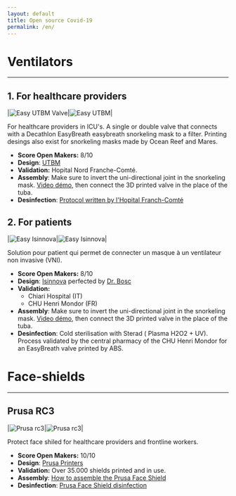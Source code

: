 ```yaml
---
layout: default
title: Open source Covid-19
permalink: /en/
---
```


# Ventilators

---

## 1. For healthcare providers

|![Easy UTBM Valve](/../assets/easy_utbm_valve.jpg_raw=true)|![Easy UTBM](/../assets/easy_utbm_demo.png)|

For healthcare providers in ICU's. A single or double valve that connects with a Decathlon EasyBreath easybreath snorkeling mask to a filter. Printing desings also exist for snorkeling masks made by Ocean Reef and Mares.

- **Score Open Makers:** 8/10
- **Design**: [UTBM](https://www.utbm.fr/MASQUES-DECATHLON-VISIERE/)
- **Validation:** Hopital Nord Franche-Comté.
- **Assembly**: Make sure to invert the uni-directional joint in the snorkeling mask. [Video démo](https://drive.google.com/file/d/1UchvryPfM3arjVUCSJNI6lI4BAWmAw7S/view), then connect the 3D printed valve in the place of the tuba.
- **Desinfection**: [Protocol written by l'Hopital Franch-Comté](https://www.utbm.fr/wp-content/uploads/2015/04/fiche_reflexe_masque_complet-2.pdf)

## 2. For patients

|![Easy Isinnova](/../assets/easy_isinnova_schema.jpg)|![Easy Isinnova](/../assets/easy_isinnova_demo.jpg)|

Solution pour patient qui permet de connecter un masque à un ventilateur non invasive (VNI).

- **Score Open Makers:** 8/10
- **Design**: [Isinnova](https://www.isinnova.it/easy-covid19-eng/) perfected by [Dr. Bosc](http://docteurbosc.blogspot.com)
- **Validation:**
  - Chiari Hospital (IT)
  - CHU Henri Mondor (FR)
- **Assembly**: Make sure to invert the uni-directional joint in the snorkeling mask. [Video démo](https://drive.google.com/file/d/1UchvryPfM3arjVUCSJNI6lI4BAWmAw7S/view), then connect the 3D printed valve in the place of the tuba.
- **Desinfection**: Cold sterilisation with Sterad ( Plasma H2O2 + UV). Process validated by the central pharmacy of the CHU Henri Mondor for an EasyBreath valve printed by ABS.

# Face-shields

---

## Prusa RC3

|![Prusa rc3](/../assets/prusa_demo_2.jpg)|![Prusa rc3](/../assets/prusa_demo.jpg)|

Protect face shiled for healthcare providers and frontline workers.

- **Score Open Makers:** 10/10
- **Design**: [Prusa Printers](https://www.prusaprinters.org/prints/25857-prusa-face-shield)
- **Validation:** Over 35.000 shields printed and in use.
- **Assembly**: [How to assemble the Prusa Face Shield](https://manual.prusa3d.com/Guide/How+to+assemble+the+Prusa+Face+Shield+-+RC1-RC2-RC3/1527)
- **Desinfection**: [Prusa Face Shield disinfection](https://help.prusa3d.com/en/article/prusa-face-shield-disinfection_125457)
